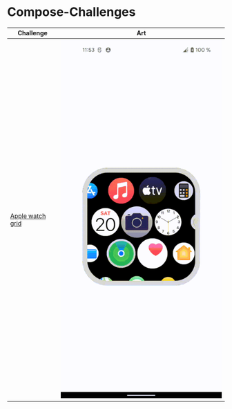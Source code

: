 # Compose-Challenges

Challenge                                                |                                          Art                                                     |
------------ | ------------- |
[Apple watch grid](/app/src/main/java/ru/ozh/compose/challenges/ui/grid/) | ![](art/apple_grid_art.gif) |
